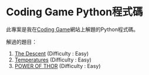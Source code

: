 # Coding Game Python程式碼

此專案是我在[Coding Game](https://www.codingame.com/home)網站上解題的Python程式碼。

解過的題目：

1. [The Descent](https://www.codingame.com/ide/puzzle/the-descent) (Difficulty : Easy)
2. [Temperatures](https://www.codingame.com/ide/puzzle/temperatures) (Difficulty : Easy)
3. [POWER OF THOR](https://www.codingame.com/ide/puzzle/power-of-thor) (Difficulty : Easy)